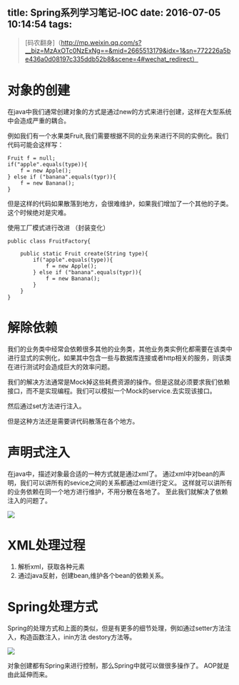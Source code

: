 title: Spring系列学习笔记-IOC
date: 2016-07-05 10:14:54
tags:
---

> [码农翻身]（http://mp.weixin.qq.com/s?__biz=MzAxOTc0NzExNg==&mid=2665513179&idx=1&sn=772226a5be436a0d08197c335ddb52b8&scene=4#wechat_redirect）

对象的创建
=====================

在java中我们通常创建对象的方式是通过new的方式来进行创建，这样在大型系统中会造成严重的耦合。

例如我们有一个水果类Fruit,我们需要根据不同的业务来进行不同的实例化。我们代码可能会这样写：
```
Fruit f = null;
if("apple".equals(type)){
	f = new Apple();
} else if ("banana".equals(typr)){
	f = new Banana();
}
```

但是这样的代码如果散落到地方，会很难维护，如果我们增加了一个其他的子类。这个时候绝对是灾难。

使用工厂模式进行改进 （封装变化）

```
public class FruitFactory{
	
	public static Fruit create(String type){
		if("apple".equals(type)){
			f = new Apple();
		} else if ("banana".equals(typr)){
			f = new Banana();
		}
	}
}
```


解除依赖
============
我们的业务类中经常会依赖很多其他的业务类，其他业务类实例化都需要在该类中进行显式的实例化，如果其中包含一些与数据库连接或者http相关的服务，则该类在进行测试时会造成巨大的效率问题。

我们的解决方法通常是Mock掉这些耗费资源的操作。但是这就必须要求我们依赖接口，而不是实现编程。我们可以模拟一个Mock的service.去实现该接口。

然后通过set方法进行注入。

但是这种方法还是需要讲代码散落在各个地方。


声明式注入
============
在java中，描述对象最合适的一种方式就是通过xml了。
通过xml中对bean的声明，我们可以讲所有的sevice之间的关系都通过xml进行定义。
这样就可以讲所有的业务依赖在同一个地方进行维护，不用分散在各地了。
至此我们就解决了依赖注入的问题了。

![](http://ww4.sinaimg.cn/large/8a0ce11egw1f5iuzrc2dgj20hs06cgmj.jpg)

XML处理过程
============
1. 解析xml，获取各种元素
2. 通过java反射，创建bean,维护各个bean的依赖关系。

Spring处理方式
==============
Spring的处理方式和上面的类似，但是有更多的细节处理，例如通过setter方法注入，构造函数注入，inin方法 destory方法等。

![](http://ww4.sinaimg.cn/large/8a0ce11egw1f5iuzd2n9jj20e10dxt9h.jpg)

对象创建都有Spring来进行控制，那么Spring中就可以做很多操作了。
AOP就是由此延伸而来。